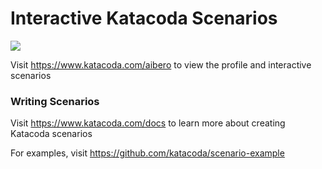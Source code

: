 # Interactive Katacoda Scenarios

[![](http://shields.katacoda.com/katacoda/aibero/count.svg)](https://www.katacoda.com/aibero "Get your profile on Katacoda.com")

Visit https://www.katacoda.com/aibero to view the profile and interactive scenarios

### Writing Scenarios
Visit https://www.katacoda.com/docs to learn more about creating Katacoda scenarios

For examples, visit https://github.com/katacoda/scenario-example
